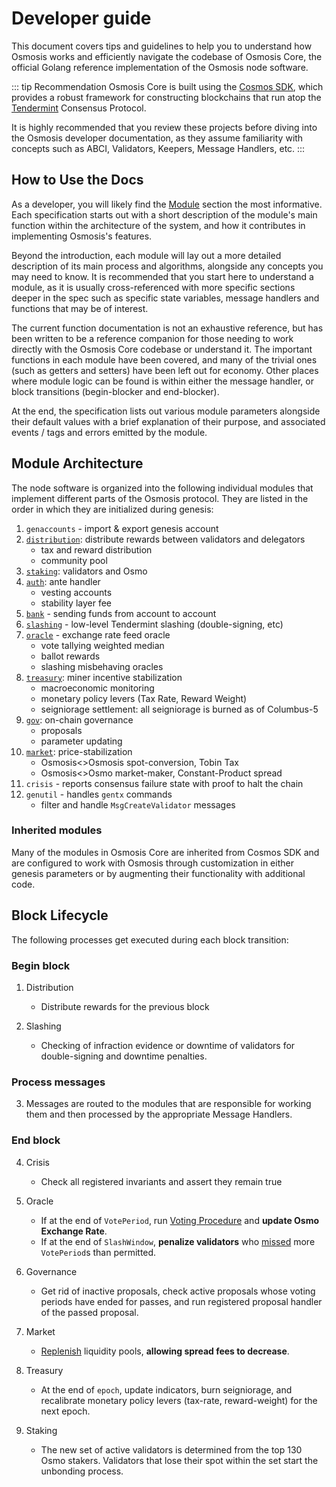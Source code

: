# Developer guide

This document covers tips and guidelines to help you to understand how Osmosis works and efficiently navigate the codebase of Osmosis Core, the official Golang reference implementation of the Osmosis node software.

::: tip Recommendation
Osmosis Core is built using the [Cosmos SDK]( https://cosmos.network/sdk), which provides a robust framework for constructing blockchains that run atop the [Tendermint](https://tendermint.com/) Consensus Protocol.

It is highly recommended that you review these projects before diving into the Osmosis developer documentation, as they assume familiarity with concepts such as ABCI, Validators, Keepers, Message Handlers, etc.
:::

## How to Use the Docs

As a developer, you will likely find the [Module](./modules/) section the most informative. Each specification starts out with a short description of the module's main function within the architecture of the system, and how it contributes in implementing Osmosis's features.

Beyond the introduction, each module will lay out a more detailed description of its main process and algorithms, alongside any concepts you may need to know. It is recommended that you start here to understand a module, as it is usually cross-referenced with more specific sections deeper in the spec such as specific state variables, message handlers and functions that may be of interest.

The current function documentation is not an exhaustive reference, but has been written to be a reference companion for those needing to work directly with the Osmosis Core codebase or understand it. The important functions in each module have been covered, and many of the trivial ones (such as getters and setters) have been left out for economy. Other places where module logic can be found is within either the message handler, or block transitions (begin-blocker and end-blocker).

At the end, the specification lists out various module parameters alongside their default values with a brief explanation of their purpose, and associated events / tags and errors emitted by the module.

## Module Architecture

The node software is organized into the following individual modules that implement different parts of the Osmosis protocol.
They are listed in the order in which they are initialized during genesis:

1. `genaccounts` - import & export genesis account
2. [`distribution`](./modules/spec-distribution.md): distribute rewards between validators and delegators
   - tax and reward distribution
   - community pool
3. [`staking`](./modules/spec-staking.md): validators and Osmo
4. [`auth`](./modules/spec-auth.md): ante handler
   - vesting accounts
   - stability layer fee
5. [`bank`](./modules/spec-bank.md) - sending funds from account to account
6. [`slashing`](./modules/spec-slashing.md) - low-level Tendermint slashing (double-signing, etc)
7. [`oracle`](./modules/spec-oracle.md) - exchange rate feed oracle
   - vote tallying weighted median
   - ballot rewards
   - slashing misbehaving oracles
8. [`treasury`](./modules/spec-treasury.md): miner incentive stabilization
   - macroeconomic monitoring
   - monetary policy levers (Tax Rate, Reward Weight)
   - seigniorage settlement: all seigniorage is burned as of Columbus-5
9. [`gov`](./modules/spec-governance.md): on-chain governance
    - proposals
    - parameter updating
10. [`market`](./modules/spec-market.md): price-stabilization
    - Osmosis<>Osmosis spot-conversion, Tobin Tax
    - Osmosis<>Osmo market-maker, Constant-Product spread
11. `crisis` - reports consensus failure state with proof to halt the chain
12. `genutil` - handles `gentx` commands
    - filter and handle `MsgCreateValidator` messages

### Inherited modules

Many of the modules in Osmosis Core are inherited from Cosmos SDK and are configured to work with Osmosis through customization in either genesis parameters or by augmenting their functionality with additional code.

## Block Lifecycle

The following processes get executed during each block transition:

### Begin block

1. Distribution

   - Distribute rewards for the previous block

2. Slashing
   - Checking of infraction evidence or downtime of validators for double-signing and downtime penalties.

### Process messages

3. Messages are routed to the modules that are responsible for working them and then processed by the appropriate Message Handlers.

### End block

4. Crisis

   - Check all registered invariants and assert they remain true

5. Oracle

   - If at the end of `VotePeriod`, run [Voting Procedure](modules/spec-oracle.md#voting-procedure) and **update Osmo Exchange Rate**.
   - If at the end of `SlashWindow`, **penalize validators** who [missed](modules/spec-slashing.md) more `VotePeriod`s than permitted.

6. Governance

   - Get rid of inactive proposals, check active proposals whose voting periods have ended for passes, and run registered proposal handler of the passed proposal.

7. Market

   - [Replenish](modules/spec-market.md#end-block) liquidity pools, **allowing spread fees to decrease**.

8. Treasury

   - At the end of `epoch`, update indicators, burn seigniorage, and recalibrate monetary policy levers (tax-rate, reward-weight) for the next epoch.

9. Staking
   - The new set of active validators is determined from the top 130 Osmo stakers. Validators that lose their spot within the set start the unbonding process.